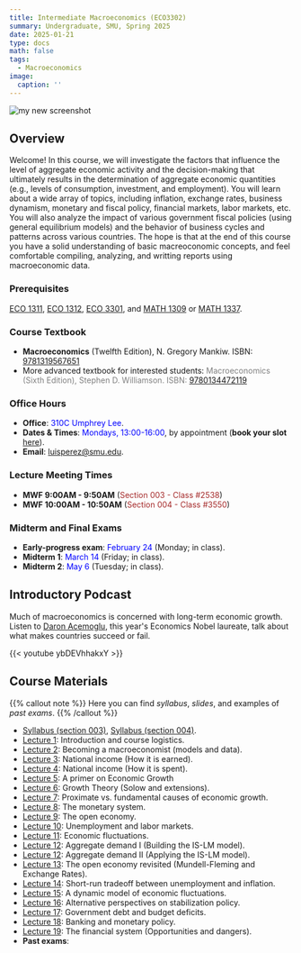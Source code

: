 ```yaml
---
title: Intermediate Macroeconomics (ECO3302)
summary: Undergraduate, SMU, Spring 2025
date: 2025-01-21
type: docs
math: false
tags:
  - Macroeconomics
image: 
  caption: ''
---
```

<img alt = 'my new screenshot' src='/teaching/intermediate_macro/macro_intro.jpg' />

## Overview
Welcome! In this course, we will investigate the factors that influence the level of aggregate economic activity and the decision-making that ultimately results in the determination of aggregate economic quantities (e.g., levels of consumption, investment, and employment). You will learn about a wide array of topics, including inflation, exchange rates, business dynamism, monetary and fiscal policy, financial markets, labor markets, etc. You will also analyze the impact of various government fiscal policies (using general equilibrium models) and the behavior of business cycles and patterns across various countries. The hope is that at the end of this course you have a solid understanding of basic macreoconomic concepts, and feel comfortable compiling, analyzing, and writting reports using macroeconomic data. 

### Prerequisites
[ECO 1311](https://catalog.smu.edu/preview_course_nopop.php?catoid=33&coid=120231), [ECO 1312](https://catalog.smu.edu/preview_course_nopop.php?catoid=59&coid=223285), [ECO 3301](https://catalog.smu.edu/preview_course_nopop.php?catoid=14&coid=44547), and [MATH 1309](https://catalog.smu.edu/preview_course_nopop.php?catoid=56&coid=211901) or [MATH 1337](https://catalog.smu.edu/preview_course_nopop.php?catoid=33&coid=121240).

### Course Textbook
  * **Macroeconomics** (Twelfth Edition), N. Gregory Mankiw. ISBN: [9781319567651](https://store.macmillanlearning.com/us/product/Macroeconomics/p/1319473474)
  * More advanced textbook for interested students:  <span style="color:gray">Macroeconomics (Sixth Edition), Stephen D. Williamson. ISBN: [9780134472119](https://www.pearson.com/en-us/subject-catalog/p/macroeconomics/P200000006442/9780134472119)</span>

### Office Hours
  * **Office**: <span style="color:blue"> 310C Umphrey Lee</span>.
  * **Dates & Times**: <span style="color:blue">Mondays, 13:00-16:00</span>, by appointment (**book your slot** [here](https://docs.google.com/spreadsheets/d/1ChMqGncR-uL0yOu027SQdq8qXpGKpDk0RrrwqXJLA1M/edit?usp=sharing)).
  * **Email**: luisperez@smu.edu. 

### Lecture Meeting Times
  * **MWF 9:00AM - 9:50AM** (<span style="color:brown">Section 003 - Class #2538</span>)
  * **MWF 10:00AM - 10:50AM** (<span style="color:brown">Section 004 - Class #3550</span>)
  
### Midterm and Final Exams
  * **Early-progress exam**: <span style="color:blue">February 24</span> (Monday; in class).
  * **Midterm 1**: <span style="color:blue">March 14</span> (Friday; in class).
  * **Midterm 2**: <span style="color:blue">May 6</span> (Tuesday; in class).


## Introductory Podcast
Much of macroeconomics is concerned with long-term economic growth. Listen to [Daron Acemoglu](https://economics.mit.edu/people/faculty/daron-acemoglu), this year's Economics Nobel laureate, talk about what makes countries succeed or fail. 

{{< youtube ybDEVhhakxY >}}



## Course Materials

{{% callout note %}}
Here you can find _syllabus_, _slides_, and examples of _past exams_.
{{% /callout %}}

  * [Syllabus (section 003)](https://smu.simplesyllabus.com/api2/doc-pdf/ysjwqhwu5/Spring-2025-ECO-3302-003-Intermediate-Macroeconomics.pdf?locale=en-US), [Syllabus (section 004)](https://smu.simplesyllabus.com/api2/doc-pdf/ysjwqhwu5/Spring-2025-ECO-3302-004-Intermediate-Macroeconomics.pdf?locale=en-US).
  * [Lecture 1](slides/Lect1_ECO3302.pdf): Introduction and course logistics.
  * [Lecture 2](): Becoming a macroeconomist (models and data).
  * [Lecture 3](): National income (How it is earned).
  * [Lecture 4](): National income (How it is spent).
  * [Lecture 5](): A primer on Economic Growth
  * [Lecture 6](): Growth Theory (Solow and extensions).
  * [Lecture 7](): Proximate vs. fundamental causes of economic growth.
  * [Lecture 8](): The monetary system.
  * [Lecture 9](): The open economy.
  * [Lecture 10](): Unemployment and labor markets.
  * [Lecture 11](): Economic fluctuations.
  * [Lecture 12](): Aggregate demand I (Building the IS-LM model).
  * [Lecture 12](): Aggregate demand II (Applying the IS-LM model).
  * [Lecture 13](): The open economy revisited (Mundell-Fleming and Exchange Rates).
  * [Lecture 14](): Short-run tradeoff between unemployment and inflation.
  * [Lecture 15](): A dynamic model of economic fluctuations.
  * [Lecture 16](): Alternative perspectives on stabilization policy.
  * [Lecture 17](): Government debt and budget deficits.
  * [Lecture 18](): Banking and monetary policy.
  * [Lecture 19](): The financial system (Opportunities and dangers).
  * **Past exams**: 
